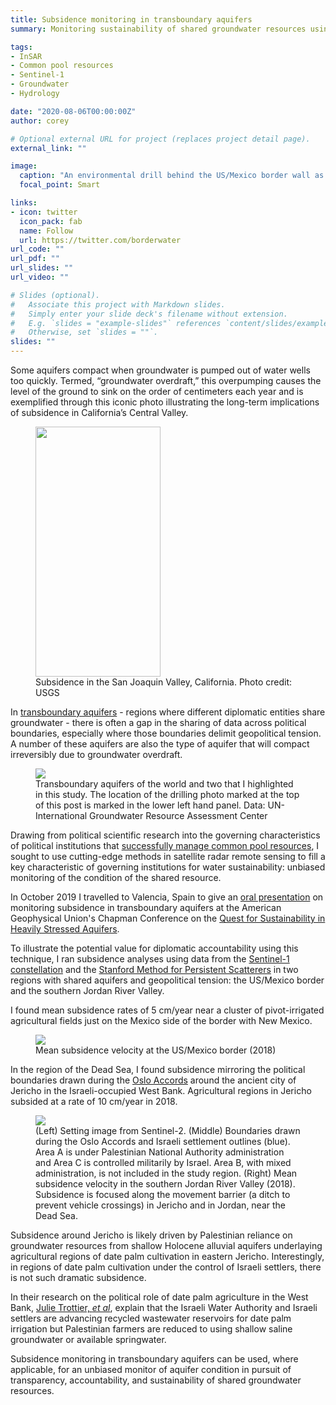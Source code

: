 ```yaml
---
title: Subsidence monitoring in transboundary aquifers
summary: Monitoring sustainability of shared groundwater resources using interferometric synthetic aperture radar (InSAR)

tags:
- InSAR
- Common pool resources
- Sentinel-1
- Groundwater
- Hydrology

date: "2020-08-06T00:00:00Z"
author: corey

# Optional external URL for project (replaces project detail page).
external_link: ""

image:
  caption: "An environmental drill behind the US/Mexico border wall as construction of the new section of wall begins at the Organ Pipe National Monument, August 23, 2019. Photo credit: AZCentral.com"
  focal_point: Smart

links:
- icon: twitter
  icon_pack: fab
  name: Follow
  url: https://twitter.com/borderwater
url_code: ""
url_pdf: ""
url_slides: ""
url_video: ""

# Slides (optional).
#   Associate this project with Markdown slides.
#   Simply enter your slide deck's filename without extension.
#   E.g. `slides = "example-slides"` references `content/slides/example-slides.md`.
#   Otherwise, set `slides = ""`.
slides: ""
---
```


Some aquifers compact when groundwater is pumped out of water wells too quickly. Termed, “groundwater overdraft,” this overpumping causes the level of the ground to sink on the order of centimeters each year and is exemplified through this iconic photo illustrating the long-term implications of subsidence in California’s Central Valley.

<figure>
<img class="special-img-class" src="/img/land-subsidence-poland-calif-sized.jpg" width="200" height="400" />

<figcaption>Subsidence in the San Joaquin Valley, California. Photo credit: USGS</figcaption>
</figure>

In [transboundary aquifers](https://www.un-igrac.org/areas-expertise/transboundary-groundwaters) - regions where different diplomatic entities share groundwater - there is often a gap in the sharing of data across political boundaries, especially where those boundaries delimit geopolitical tension. A number of these aquifers are also the type of aquifer that will compact irreversibly due to groundwater overdraft.

<figure>
<img class="special-img-class" src="/img/tba_usmex_wb.png" />

<figcaption>Transboundary aquifers of the world and two that I highlighted in this study. The location of the drilling photo marked at the top of this post is marked in the lower left hand panel. Data: UN-International Groundwater Resource Assessment Center</figcaption>
</figure>

Drawing from political scientific research into the governing characteristics of political institutions that [successfully manage common pool resources](https://www.cambridge.org/core/books/governing-the-commons/A8BB63BC4A1433A50A3FB92EDBBB97D5), I sought to use cutting-edge methods in satellite radar remote sensing to fill a key characteristic of governing institutions for water sustainability: unbiased monitoring of the condition of the shared resource.

In October 2019 I travelled to Valencia, Spain to give an [oral presentation](https://agu.confex.com/agu/19chapman5/meetingapp.cgi/Paper/488036) on monitoring subsidence in transboundary aquifers at the American Geophysical Union's Chapman Conference on the [Quest for Sustainability in Heavily Stressed Aquifers](https://connect.agu.org/aguchapmanconference/upcoming-chapmans/aquifers-sustainability).

To illustrate the potential value for diplomatic accountability using this technique, I ran subsidence analyses using data from the [Sentinel-1 constellation](https://sentinel.esa.int/web/sentinel/missions/sentinel-1) and the [Stanford Method for Persistent Scatterers](https://github.com/dbekaert/StaMPS) in two regions with shared aquifers and geopolitical tension: the US/Mexico border and the southern Jordan River Valley.

I found mean subsidence rates of 5 cm/year near a cluster of pivot-irrigated agricultural fields just on the Mexico side of the border with New Mexico. 

<figure>
<img class="special-img-class" src="/img/us_mexico_sub.png" />

<figcaption>Mean subsidence velocity at the US/Mexico border (2018)</figcaption>
</figure>

In the region of the Dead Sea, I found subsidence mirroring the political boundaries drawn during the [Oslo Accords](https://en.wikipedia.org/wiki/West_Bank_Areas_in_the_Oslo_II_Accord) around the ancient city of Jericho in the Israeli-occupied West Bank. Agricultural regions in Jericho subsided at a rate of 10 cm/year in 2018.

<figure>
<img class="special-img-class" src="/img/wb_subsidence.png" />

<figcaption>(Left) Setting image from Sentinel-2. (Middle) Boundaries drawn during the Oslo Accords and Israeli settlement outlines (blue). Area A is under Palestinian National Authority administration and Area C is controlled militarily by Israel. Area B, with mixed administration, is not included in the study region. (Right) Mean subsidence velocity in the southern Jordan River Valley (2018). Subsidence is focused along the movement barrier (a ditch to prevent vehicle crossings) in Jericho and in Jordan, near the Dead Sea. </figcaption>
</figure>

Subsidence around Jericho is likely driven by Palestinian reliance on groundwater resources from shallow Holocene alluvial aquifers underlaying agricultural regions of date palm cultivation in eastern Jericho. Interestingly, in regions of date palm cultivation under the control of Israeli settlers, there is not such dramatic subsidence. 

In their research on the political role of date palm agriculture in the West Bank, [Julie Trottier, *et al*](https://journals.sagepub.com/doi/abs/10.1177/2514848619876546), explain that the Israeli Water Authority and Israeli settlers are advancing recycled wastewater reservoirs for date palm irrigation but Palestinian farmers are reduced to using shallow saline groundwater or available springwater.

Subsidence monitoring in transboundary aquifers can be used, where applicable, for an unbiased monitor of aquifer condition in pursuit of transparency, accountability, and sustainability of shared groundwater resources.

